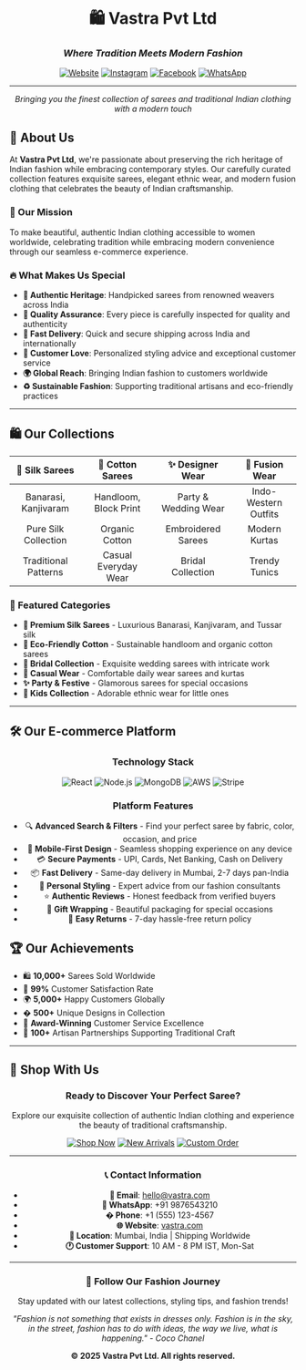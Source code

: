 <div align="center">

# 🛍️ Vastra Pvt Ltd
### *Where Tradition Meets Modern Fashion*

[![Website](https://img.shields.io/badge/Website-vastra.com-pink?style=for-the-badge&logo=globe)](https://vastra.com)
[![Instagram](https://img.shields.io/badge/Instagram-Follow-E4405F?style=for-the-badge&logo=instagram)](https://instagram.com/vastra)
[![Facebook](https://img.shields.io/badge/Facebook-Like-1877F2?style=for-the-badge&logo=facebook)](https://facebook.com/vastra)
[![WhatsApp](https://img.shields.io/badge/WhatsApp-Chat-25D366?style=for-the-badge&logo=whatsapp)](https://wa.me/+911234567890)

---

*Bringing you the finest collection of sarees and traditional Indian clothing with a modern touch*

</div>

## 🌟 About Us

At **Vastra Pvt Ltd**, we're passionate about preserving the rich heritage of Indian fashion while embracing contemporary styles. Our carefully curated collection features exquisite sarees, elegant ethnic wear, and modern fusion clothing that celebrates the beauty of Indian craftsmanship.

### 🎯 Our Mission
To make beautiful, authentic Indian clothing accessible to women worldwide, celebrating tradition while embracing modern convenience through our seamless e-commerce experience.

### 🔥 What Makes Us Special
- **🌺 Authentic Heritage**: Handpicked sarees from renowned weavers across India
- **💫 Quality Assurance**: Every piece is carefully inspected for quality and authenticity
- **🚚 Fast Delivery**: Quick and secure shipping across India and internationally
- **💝 Customer Love**: Personalized styling advice and exceptional customer service
- **🌍 Global Reach**: Bringing Indian fashion to customers worldwide
- **♻️ Sustainable Fashion**: Supporting traditional artisans and eco-friendly practices

---

## 🛍️ Our Collections

<div align="center">

| 🌸 **Silk Sarees** | 🌿 **Cotton Sarees** | ✨ **Designer Wear** | 👗 **Fusion Wear** |
|:---:|:---:|:---:|:---:|
| Banarasi, Kanjivaram | Handloom, Block Print | Party & Wedding Wear | Indo-Western Outfits |
| Pure Silk Collection | Organic Cotton | Embroidered Sarees | Modern Kurtas |
| Traditional Patterns | Casual Everyday Wear | Bridal Collection | Trendy Tunics |

</div>

### 🎨 Featured Categories
- **🌟 Premium Silk Sarees** - Luxurious Banarasi, Kanjivaram, and Tussar silk
- **🌱 Eco-Friendly Cotton** - Sustainable handloom and organic cotton sarees
- **💎 Bridal Collection** - Exquisite wedding sarees with intricate work
- **🌈 Casual Wear** - Comfortable daily wear sarees and kurtas
- **✨ Party & Festive** - Glamorous sarees for special occasions
- **👶 Kids Collection** - Adorable ethnic wear for little ones

---

## 🛠️ Our E-commerce Platform

<div align="center">

### Technology Stack
![React](https://img.shields.io/badge/React-61DAFB?style=flat-square&logo=react&logoColor=black)
![Node.js](https://img.shields.io/badge/Node.js-339933?style=flat-square&logo=node.js&logoColor=white)
![MongoDB](https://img.shields.io/badge/MongoDB-47A248?style=flat-square&logo=mongodb&logoColor=white)
![AWS](https://img.shields.io/badge/AWS-232F3E?style=flat-square&logo=amazon-aws&logoColor=white)
![Stripe](https://img.shields.io/badge/Stripe-008CDD?style=flat-square&logo=stripe&logoColor=white)

### Platform Features
- 🔍 **Advanced Search & Filters** - Find your perfect saree by fabric, color, occasion, and price
- 📱 **Mobile-First Design** - Seamless shopping experience on any device
- 💳 **Secure Payments** - UPI, Cards, Net Banking, Cash on Delivery
- 📦 **Fast Delivery** - Same-day delivery in Mumbai, 2-7 days pan-India
- 💬 **Personal Styling** - Expert advice from our fashion consultants
- ⭐ **Authentic Reviews** - Honest feedback from verified buyers
- 🎁 **Gift Wrapping** - Beautiful packaging for special occasions
- 🔄 **Easy Returns** - 7-day hassle-free return policy

</div>

## 🏆 Our Achievements

- 🛍️ **10,000+** Sarees Sold Worldwide
- 🌟 **99%** Customer Satisfaction Rate
- 🌍 **5,000+** Happy Customers Globally
- � **500+** Unique Designs in Collection
- 🏅 **Award-Winning** Customer Service Excellence
- 🌱 **100+** Artisan Partnerships Supporting Traditional Craft

---

## 🤝 Shop With Us

<div align="center">

### Ready to Discover Your Perfect Saree?

Explore our exquisite collection of authentic Indian clothing and experience the beauty of traditional craftsmanship.

[![Shop Now](https://img.shields.io/badge/�️_Shop_Now-Browse_Collection-FF69B4?style=for-the-badge)](https://vastra.com/shop)
[![New Arrivals](https://img.shields.io/badge/✨_New_Arrivals-Latest_Collection-9370DB?style=for-the-badge)](https://vastra.com/new-arrivals)
[![Custom Order](https://img.shields.io/badge/🎨_Custom_Order-Personalized_Saree-FF6347?style=for-the-badge)](https://vastra.com/custom)

---

### 📞 Contact Information

- **📧 Email**: hello@vastra.com
- **📱 WhatsApp**: +91 9876543210
- **� Phone**: +1 (555) 123-4567
- **🌐 Website**: [vastra.com](https://vastra.com)
- **📍 Location**: Mumbai, India | Shipping Worldwide
- **🕐 Customer Support**: 10 AM - 8 PM IST, Mon-Sat

</div>

---

<div align="center">

### 🌟 Follow Our Fashion Journey

Stay updated with our latest collections, styling tips, and fashion trends!

*"Fashion is not something that exists in dresses only. Fashion is in the sky, in the street, fashion has to do with ideas, the way we live, what is happening." - Coco Chanel*

**© 2025 Vastra Pvt Ltd. All rights reserved.**

</div>

